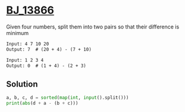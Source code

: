 # [BJ_13866](https://acmicpc.net/problem/13866)

Given four numbers, split them into two pairs so that their difference is minimum

```txt
Input: 4 7 10 20
Output: 7  # (20 + 4) - (7 + 10)

Input: 1 2 3 4
Output: 0  # (1 + 4) - (2 + 3)
```

## Solution

```py
a, b, c, d = sorted(map(int, input().split()))
print(abs(d + a - (b + c)))
```
